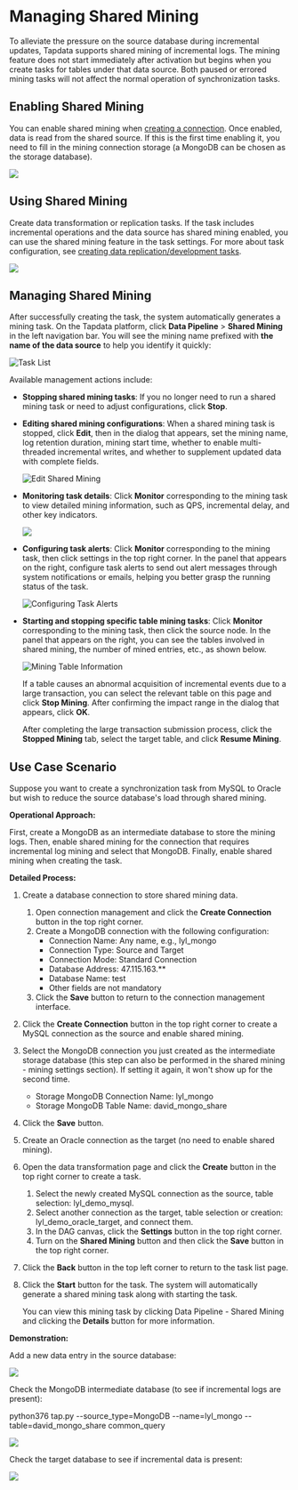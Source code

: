 # Managing Shared Mining

To alleviate the pressure on the source database during incremental updates, Tapdata supports shared mining of incremental logs. The mining feature does not start immediately after activation but begins when you create tasks for tables under that data source. Both paused or errored mining tasks will not affect the normal operation of synchronization tasks.

## Enabling Shared Mining

You can enable shared mining when [creating a connection](../../quick-start/connect-database.md). Once enabled, data is read from the shared source. If this is the first time enabling it, you need to fill in the mining connection storage (a MongoDB can be chosen as the storage database).

![](../../images/enable_shared_mining.png)

## Using Shared Mining

Create data transformation or replication tasks. If the task includes incremental operations and the data source has shared mining enabled, you can use the shared mining feature in the task settings. For more about task configuration, see [creating data replication/development tasks](../../quick-start/create-task.md).

![](../../images/create_shared_mining.png)

## Managing Shared Mining

After successfully creating the task, the system automatically generates a mining task. On the Tapdata platform, click **Data Pipeline** > **Shared Mining** in the left navigation bar. You will see the mining name prefixed with **the name of the data source** to help you identify it quickly:

![Task List](../../images/share_mining_list.png)

Available management actions include:

- **Stopping shared mining tasks**: If you no longer need to run a shared mining task or need to adjust configurations, click **Stop**.
- **Editing shared mining configurations**: When a shared mining task is stopped, click **Edit**, then in the dialog that appears, set the mining name, log retention duration, mining start time, whether to enable multi-threaded incremental writes, and whether to supplement updated data with complete fields.

  ![Edit Shared Mining](../../images/edit_share_mining.png)

- **Monitoring task details**: Click **Monitor** corresponding to the mining task to view detailed mining information, such as QPS, incremental delay, and other key indicators.

  ![](../../images/shared_mining_detail.png)

- **Configuring task alerts**: Click **Monitor** corresponding to the mining task, then click settings in the top right corner. In the panel that appears on the right, configure task alerts to send out alert messages through system notifications or emails, helping you better grasp the running status of the task.

  ![Configuring Task Alerts](../../images/share_mining_alert_settings.png)

- **Starting and stopping specific table mining tasks**: Click **Monitor** corresponding to the mining task, then click the source node. In the panel that appears on the right, you can see the tables involved in shared mining, the number of mined entries, etc., as shown below.

  ![Mining Table Information](../../images/shared_mining_detail_2.png)

  If a table causes an abnormal acquisition of incremental events due to a large transaction, you can select the relevant table on this page and click **Stop Mining**. After confirming the impact range in the dialog that appears, click **OK**.

  After completing the large transaction submission process, click the **Stopped Mining** tab, select the target table, and click **Resume Mining**.

## Use Case Scenario

Suppose you want to create a synchronization task from MySQL to Oracle but wish to reduce the source database's load through shared mining.

**Operational Approach:**

First, create a MongoDB as an intermediate database to store the mining logs. Then, enable shared mining for the connection that requires incremental log mining and select that MongoDB. Finally, enable shared mining when creating the task.

**Detailed Process:**

1. Create a database connection to store shared mining data.
    1. Open connection management and click the **Create Connection** button in the top right corner.
    2. Create a MongoDB connection with the following configuration:
        - Connection Name: Any name, e.g., lyl_mongo
        - Connection Type: Source and Target
        - Connection Mode: Standard Connection
        - Database Address: 47.115.163.**
        - Database Name: test
        - Other fields are not mandatory
    3. Click the **Save** button to return to the connection management interface.

2. Click the **Create Connection** button in the top right corner to create a MySQL connection as the source and enable shared mining.

3. Select the MongoDB connection you just created as the intermediate storage database (this step can also be performed in the shared mining - mining settings section). If setting it again, it won't show up for the second time.
    - Storage MongoDB Connection Name: lyl_mongo
    - Storage MongoDB Table Name: david_mongo_share

4. Click the **Save** button.

5. Create an Oracle connection as the target (no need to enable shared mining).

6. Open the data transformation page and click the **Create** button in the top right corner to create a task.
    1. Select the newly created MySQL connection as the source, table selection: lyl_demo_mysql.
    2. Select another connection as the target, table selection or creation: lyl_demo_oracle_target, and connect them.
    3. In the DAG canvas, click the **Settings** button in the top right corner.
    4. Turn on the **Shared Mining** button and then click the **Save** button in the top right corner.

7. Click the **Back** button in the top left corner to return to the task list page.

8. Click the **Start** button for the task. The system will automatically generate a shared mining task along with starting the task.

   You can view this mining task by clicking Data Pipeline - Shared Mining and clicking the **Details** button for more information.

**Demonstration:**

Add a new data entry in the source database:

![](../../images/shared_mining_demo_1.png)

Check the MongoDB intermediate database (to see if incremental logs are present):

python376 tap.py --source_type=MongoDB --name=lyl_mongo --table=david_mongo_share  common_query

![](../../images/shared_mining_demo_2.png)

Check the target database to see if incremental data is present:

![](../../images/shared_mining_demo_3.png)